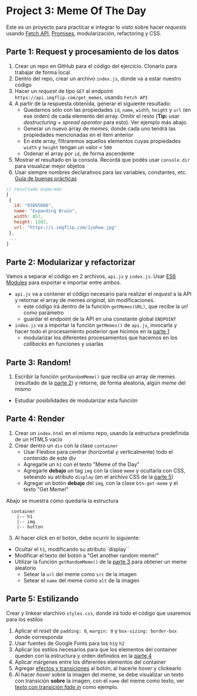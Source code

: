 # Project 3: Meme Of The Day

Este es un proyecto para practicar e integrar lo visto sobre hacer _requests_ usando [Fetch API](https://developer.mozilla.org/en-US/docs/Web/API/Fetch_API/Using_Fetch), [Promises](https://developer.mozilla.org/en-US/docs/Web/JavaScript/Guide/Using_promises), modularización, refactoring y CSS.

## Parte 1: Request y procesamiento de los datos

1. Crear un repo en GitHub para el código del ejercicio. Clonarlo para trabajar de forma local.
2. Dentro del repo, crear un archivo `index.js`, donde va a estar nuestro código
3. Hacer un _request_ de tipo `GET` al endpoint `https://api.imgflip.com/get_memes`, usando `Fetch API`
4. A partir de la respuesta obtenida, generar el siguiente resultado:
    - Quedarnos sólo con las propiedades `id`, `name`, `width`, `height` y `url` (en ese orden) de cada elemento del array. Omitir el resto (**Tip:** usar _destructuring_ + _spread operator_ para esto). Ver ejemplo más abajo.
    - Generar un nuevo array de _memes_, donde cada uno tendrá las propiedades mencionadas en el ítem anterior
    - En este array, filtraremos aquellos elementos cuyas propiedades `width` y `height` tengan un valor < `500`
    - Ordenar el array por `id`, de forma ascendente
5. Mostrar el resultado en la consola. Recordá que podés usar `console.dir` para visualizar mejor objetos
6. Usar siempre nombres declarativos para las variables, constantes, etc. [Guía de buenas prácticas](https://github.com/undefinedschool/best-practices)

```js
// resultado esperado
[
 {
   id: "93895088",
   name: "Expanding Brain",
   width: 857,
   height: 1202,
   url: "https://i.imgflip.com/1jwhww.jpg"
 },
 ...
]
```

## Parte 2: Modularizar y refactorizar

Vamos a separar el código en 2 archivos, `api.js` y `index.js`. Usar [ES6 Modules](https://github.com/undefinedschool/es6-modules/) para exportar e importar entre ambos.

- `api.js` va a contener el código necesario para realizar el _request_ a la API y retornar el array de memes _original_, sin modificaciones. 
  - este código irá dentro de la función `getMemes(URL)`, que recibe la _url_ como parámetro
  - guardar el endpoint de la API en una constante global `ENDPOINT`
- `index.js` va a importar la función `getMemes()` de `api.js`, invocarla y hacer todo el procesamiento posterior que hicimos en la [parte 1](#parte-1-request-y-procesamiento-de-los-datos)
  - modularizar los diferentes procesamientos que hacemos en los _callbacks_ en funciones y usarlas 

## Parte 3: Random!

1. Escribir la función `getRandomMeme()` que reciba un array de memes (resultado de la [parte 2](#parte-2-modularizar-y-refactorizar)) y retorne, de forma aleatoria, algún _meme_ del mismo
  - Estudiar posibilidades de modularizar esta función

## Parte 4: Render

1. Crear un `index.html` en el mismo repo, usando la estructura predefinida de un HTML5 vacío
2. Crear dentro un `div` con la clase `container`
   - Usar Flexbox para centrar (horizontal y verticalmente) todo el contenido de este div
   - Agregarle un `h1` con el texto "Meme of the Day"
   - Agregarle **debajo** un tag `img` con la clase `meme` y ocultarla con CSS, seteando su atributo `display` (en el archivo CSS de la [parte 5](#parte-5-estilizando))
   - Agregar un botón **debajo** del `img`, con la clase `btn-get-meme` y el texto "Get Meme!"

Abajo se muestra cómo quedaría la estructura

```
  container
    |-- h1
    |-- img
    |-- button
```

3. Al hacer click en el botón, debe ocurrir lo siguiente:
  - Ocultar el `h1`, modificando su atributo `display``
  - Modificar el texto del botón a "Get another random meme!"
  - Utilizar la función `getRandomMeme()` de la [parte 3](#parte-3-random) para obtener un meme aleatorio
    - Setear la `url` del meme como `src` de la imagen
    - Setear el `name` del meme como `alt` de la imagen
    
## Parte 5: Estilizando

Crear y linkear elarchivo `styles.css`, donde irá todo el código que usaremos para los estilos

1. Aplicar el _reset_ de `padding: 0`, `margin: 0` y `box-sizing: border-box` donde corresponda
2. Usar fuentes de Google Fonts para los `h1`y `h2`
3. Aplicar los estilos necesarios para que los elementos del container queden con la estructura y orden definidos en la [parte 4](#parte-4-render)
4. Aplicar márgenes entre los diferentes elementos del container
5. Agregar [efectos y transiciones](https://dev.to/webdeasy/top-20-css-buttons-animations-f41) al botón, al hacerle _hover_ y clickearlo
6. Al hacer _hover_ sobre la imagen del meme, se debe visualizar un texto con transición **sobre** la imagen, con el `name` del meme como texto, ver [texto con transición _fade in_](https://www.w3schools.com/howto/howto_css_image_overlay.asp) como ejemplo. 
